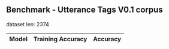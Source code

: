 

## Benchmark - Utterance Tags V0.1 corpus

dataset len: 2374


| Model | Training Accuracy | Accuracy 	|
|-------|----------|----------|